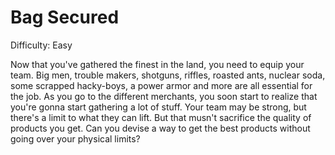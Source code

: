 # Bag Secured

Difficulty: Easy

Now that you've gathered the finest in the land, you need to equip your team. Big men, trouble makers, shotguns, riffles, roasted ants, nuclear soda, some scrapped hacky-boys, a power armor and more are all essential for the job. As you go to the different merchants, you soon start to realize that you're gonna start gathering a lot of stuff. Your team may be strong, but there's a limit to what they can lift. But that musn't sacrifice the quality of products you get. Can you devise a way to get the best products without going over your physical limits?